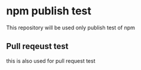 # npm publish test

This repository will be used only publish test of npm


## Pull reqeust test
this is also used for pull request test
